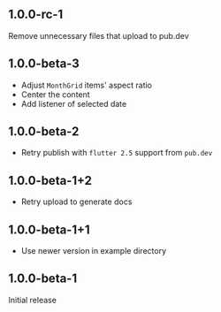 ## 1.0.0-rc-1

Remove unnecessary files that upload to pub.dev

## 1.0.0-beta-3

* Adjust `MonthGrid` items' aspect ratio
* Center the content
* Add listener of selected date

## 1.0.0-beta-2

* Retry publish with `flutter 2.5` support from `pub.dev`

## 1.0.0-beta-1+2

* Retry upload to generate docs

## 1.0.0-beta-1+1

* Use newer version in example directory

## 1.0.0-beta-1

Initial release